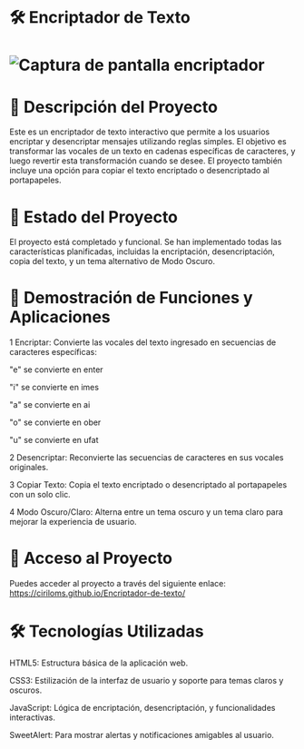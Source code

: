 # 🛠️ Encriptador de Texto
# ![Captura de pantalla encriptador](https://github.com/user-attachments/assets/2370538a-102c-4537-8b31-ceb27fe13e3d)
# 📜 Descripción del Proyecto
Este es un encriptador de texto interactivo que permite a los usuarios encriptar y desencriptar mensajes utilizando reglas simples. El objetivo es transformar las vocales de un texto en cadenas específicas de caracteres, y luego revertir esta transformación cuando se desee. El proyecto también incluye una opción para copiar el texto encriptado o desencriptado al portapapeles.
# 🚧 Estado del Proyecto
El proyecto está completado y funcional. Se han implementado todas las características planificadas, incluidas la encriptación, desencriptación, copia del texto, y un tema alternativo de Modo Oscuro.
# 🎥 Demostración de Funciones y Aplicaciones
1 Encriptar: Convierte las vocales del texto ingresado en secuencias de caracteres específicas:

"e" se convierte en enter

"i" se convierte en imes

"a" se convierte en ai

"o" se convierte en ober

"u" se convierte en ufat

2 Desencriptar: Reconvierte las secuencias de caracteres en sus vocales originales.

3 Copiar Texto: Copia el texto encriptado o desencriptado al portapapeles con un solo clic.

4 Modo Oscuro/Claro: Alterna entre un tema oscuro y un tema claro para mejorar la experiencia de usuario.
# 🔗 Acceso al Proyecto
Puedes acceder al proyecto a través del siguiente enlace: https://ciriloms.github.io/Encriptador-de-texto/
# 🛠️ Tecnologías Utilizadas
HTML5: Estructura básica de la aplicación web.

CSS3: Estilización de la interfaz de usuario y soporte para temas claros y oscuros.

JavaScript: Lógica de encriptación, desencriptación, y funcionalidades interactivas.

SweetAlert: Para mostrar alertas y notificaciones amigables al usuario.
